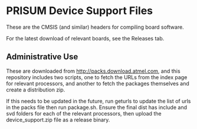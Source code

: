 # PRISUM Device Support Files
These are the CMSIS (and similar) headers for compiling board software. 

For the latest download of relevant boards, see the Releases tab.

## Administrative Use
These are downloaded from http://packs.download.atmel.com, and this repository
includes two scripts, one to fetch the URLs from the index page for relevant processors,
and another to fetch the packages themselves and create a distribution zip.

If this needs to be updated in the future, run geturls to update the list of urls in the packs file
then run package.sh. Ensure the final dist has include and svd folders for each of the relevant processors, 
then upload the device_support.zip file as a release binary.
